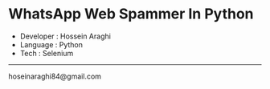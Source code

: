 # WhatsApp Web Spammer In Python
- Developer : Hossein Araghi
- Language : Python 
- Tech : Selenium
<hr>
hoseinaraghi84@gmail.com
